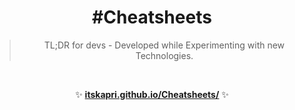 <h1 align="center">#Cheatsheets</h1>

<blockquote align="center">
TL;DR for devs - Developed while Experimenting with new Technologies.
</blockquote>

<br>

<p align="center">
✨ <b><a href="https://itskapri.github.io/Cheatsheets/">itskapri.github.io/Cheatsheets/</a></b> ✨
</p>
